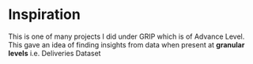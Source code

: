 # Inspiration
This is one of many projects I did under GRIP which is of Advance Level. This gave an idea of finding insights from data when present at **granular levels** i.e. Deliveries Dataset
